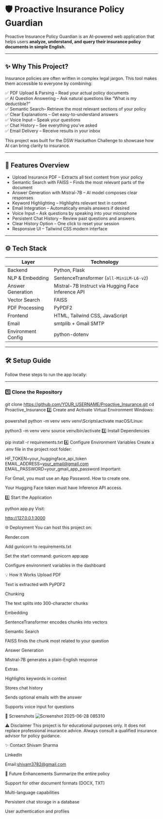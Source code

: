 # 🛡️ Proactive Insurance Policy Guardian

Proactive Insurance Policy Guardian is an AI-powered web application that helps users **analyze, understand, and query their insurance policy documents in simple English.**

---

## ✨ Why This Project?

Insurance policies are often written in complex legal jargon. This tool makes them accessible to everyone by combining:

✅ PDF Upload & Parsing – Read your actual policy documents  
✅ AI Question Answering – Ask natural questions like “What is my deductible?”  
✅ Semantic Search– Retrieve the most relevant sections of your policy  
✅ Clear Explanations – Get easy-to-understand answers  
✅ Voice Input – Speak your questions  
✅ Chat History – See everything you’ve asked  
✅ Email Delivery – Receive results in your inbox

This project was built for the DSW Hackathon Challenge to showcase how AI can bring clarity to insurance.

---

## 🚀 Features Overview

- Upload Insurance PDF – Extracts all text content from your policy
- Semantic Search with FAISS – Finds the most relevant parts of the document
- Answer Generation with Mistral-7B – AI model composes clear responses
- Keyword Highlighting – Highlights relevant text in context
- Email Integration – Automatically emails answers if desired
- Voice Input – Ask questions by speaking into your microphone
- Persistent Chat History – Review past questions and answers
- Clear History Option – One click to reset your session
- Responsive UI – Tailwind CSS modern interface

---

## ⚙️ Tech Stack

| Layer              | Technology                                           |
|--------------------|------------------------------------------------------|
| Backend            | Python, Flask                                        |
| NLP & Embedding    | SentenceTransformer (`all-MiniLM-L6-v2`)             |
| Answer Generation  | Mistral-7B Instruct via Hugging Face Inference API   |
| Vector Search      | FAISS                                                |
| PDF Processing     | PyPDF2                                               |
| Frontend           | HTML, Tailwind CSS, JavaScript                       |
| Email              | smtplib + Gmail SMTP                                 |
| Environment Config | python-dotenv                                        |

---
## 🛠️ Setup Guide

Follow these steps to run the app locally:

---

### 1️⃣ Clone the Repository

git clone https://github.com/YOUR_USERNAME/Proactive_Insurance.git
cd Proactive_Insurance
2️⃣ Create and Activate Virtual Environment
Windows:

powershell
python -m venv venv
venv\Scripts\activate
macOS/Linux:


python3 -m venv venv
source venv/bin/activate
3️⃣ Install Dependencies

pip install -r requirements.txt
4️⃣ Configure Environment Variables
Create a .env file in the project root folder:


HF_TOKEN=your_huggingface_api_token
EMAIL_ADDRESS=your_email@gmail.com
EMAIL_PASSWORD=your_gmail_app_password
Important:

For Gmail, you must use an App Password. How to create one.

Your Hugging Face token must have Inference API access.

5️⃣ Start the Application

python app.py
Visit:

http://127.0.0.1:3000

🌐 Deployment
You can host this project on:

Render.com

Add gunicorn to requirements.txt

Set the start command: gunicorn app:app

Configure environment variables in the dashboard


💡 How It Works
Upload PDF

Text is extracted with PyPDF2

Chunking

The text splits into 300-character chunks

Embedding

SentenceTransformer encodes chunks into vectors

Semantic Search

FAISS finds the chunk most related to your question

Answer Generation

Mistral-7B generates a plain-English response

Extras

Highlights keywords in context

Stores chat history

Sends optional emails with the answer

Supports voice input for questions

📸 Screenshots
![Screenshot 2025-06-28 085310](https://github.com/user-attachments/assets/d07e3330-2176-47fe-8e06-ca2c7a27bbbc)


⚠️ Disclaimer
This project is for educational purposes only. It does not replace professional insurance advice. Always consult a qualified insurance advisor for policy guidance.


✨ Contact
Shivam Sharma

LinkedIn

Email:shivam3782@gmail.com

🌟 Future Enhancements
Summarize the entire policy

Support for other document formats (DOCX, TXT)

Multi-language capabilities

Persistent chat storage in a database

User authentication and profiles




